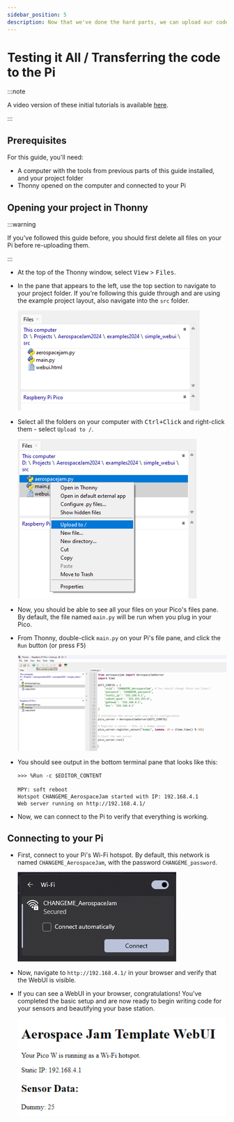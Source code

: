 ```yaml
---
sidebar_position: 5
description: Now that we've done the hard parts, we can upload our code to the Pi and make sure that it's working.
---
```


# Testing it All / Transferring the code to the Pi

:::note

A video version of these initial tutorials is available [here](https://youtu.be/NYSr9h0jw7k).

:::

## Prerequisites

For this guide, you'll need:

- A computer with the tools from previous parts of this guide installed, and your project folder
- Thonny opened on the computer and connected to your Pi

## Opening your project in Thonny

:::warning

If you've followed this guide before, you should first delete all files on your Pi before re-uploading them.

:::

- At the top of the Thonny window, select <kbd>View</kbd> > <kbd>Files</kbd>.
- In the pane that appears to the left, use the top section to navigate to your project folder. If you're following this guide through and are using the example project layout, also navigate into the `src` folder.
  
  ![Select the correct folder in Thonny](select-folder.png)

- Select all the folders on your computer with <kbd>Ctrl+Click</kbd> and right-click them - select `Upload to /`.

  ![Upload all local files to pico](upload-to-pico.png)

- Now, you should be able to see all your files on your Pico's files pane. By default, the file named `main.py` will be run when you plug in your Pico.
- From Thonny, double-click `main.py` on your Pi's file pane, and click the `Run` button (or press <kbd>F5</kbd>)

  ![Run main.py](run-button.png)

- You should see output in the bottom terminal pane that looks like this:

  ```log
  >>> %Run -c $EDITOR_CONTENT

  MPY: soft reboot
  Hotspot CHANGEME_AerospaceJam started with IP: 192.168.4.1
  Web server running on http://192.168.4.1/
  ```

- Now, we can connect to the Pi to verify that everything is working.

## Connecting to your Pi

- First, connect to your Pi's Wi-Fi hotspot. By default, this network is named `CHANGEME_AerospaceJam`, with the password `CHANGEME_password`.

  ![Connect to the network](connect-hotspot.png)

- Now, navigate to `http://192.168.4.1/` in your browser and verify that the WebUI is visible.
- If you can see a WebUI in your browser, congratulations! You've completed the basic setup and are now ready to begin writing code for your sensors and beautifying your base station.

  ![WebUI](webui.png)